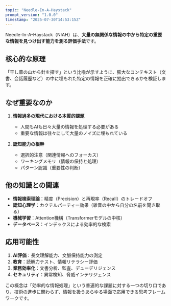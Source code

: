 ```yaml
---
topic: "Needle-In-A-Haystack"
prompt_version: "1.0.0"
timestamp: "2025-07-30T14:53:15Z"
---
```


Needle-In-A-Haystack（NIAH）は、**大量の無関係な情報の中から特定の重要な情報を見つけ出す能力を測る評価手法**です。

## 核心的な原理

「干し草の山から針を探す」という比喩が示すように、膨大なコンテキスト（文書、会話履歴など）の中に埋もれた特定の情報を正確に抽出できるかを検証します。

## なぜ重要なのか

1. **情報過多の現代における本質的課題**
   - 人間もAIも日々大量の情報を処理する必要がある
   - 重要な情報は往々にして大量のノイズに埋もれている

2. **認知能力の根幹**
   - 選択的注意（関連情報へのフォーカス）
   - ワーキングメモリ（情報の保持と処理）
   - パターン認識（重要性の判断）

## 他の知識との関連

- **情報検索理論**：精度（Precision）と再現率（Recall）のトレードオフ
- **認知心理学**：カクテルパーティー効果（雑音の中から自分の名前を聞き取る）
- **機械学習**：Attention機構（Transformerモデルの中核）
- **データベース**：インデックスによる効率的な検索

## 応用可能性

1. **AI評価**：長文理解能力、文脈保持能力の測定
2. **教育**：読解力テスト、情報リテラシー評価
3. **業務効率化**：文書分析、監査、デューデリジェンス
4. **セキュリティ**：異常検知、脅威インテリジェンス

この概念は「効率的な情報処理」という普遍的な課題に対する一つの切り口であり、技術の進歩に関わらず、情報を扱うあらゆる場面で応用できる思考フレームワークです。